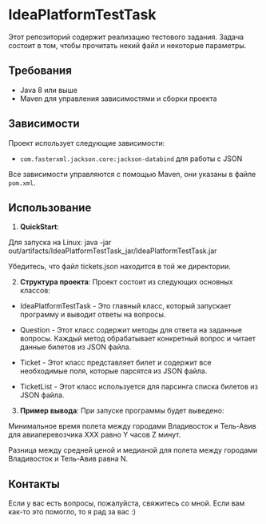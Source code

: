 # IdeaPlatformTestTask

Этот репозиторий содержит реализацию тестового задания. Задача состоит в том, чтобы прочитать некий файл и некоторые параметры.

## Требования

- Java 8 или выше
- Maven для управления зависимостями и сборки проекта


## Зависимости

Проект использует следующие зависимости:

- `com.fasterxml.jackson.core:jackson-databind` для работы с JSON

Все зависимости управляются с помощью Maven, они указаны в файле `pom.xml`.


## Использование

1. **QuickStart**:

Для запуска на Linux:
java -jar out/artifacts/IdeaPlatformTestTask_jar/IdeaPlatformTestTask.jar

Убедитесь, что файл tickets.json находится в той же директории.

2. **Структура проекта**:
Проект состоит из следующих основных классов:

- IdeaPlatformTestTask - Это главный класс, который запускает программу и выводит ответы на вопросы.

- Question - Этот класс содержит методы для ответа на заданные вопросы. Каждый метод обрабатывает конкретный вопрос и читает данные билетов из JSON файла.

- Ticket - Этот класс представляет билет и содержит все необходимые поля, которые парсятся из JSON файла.

- TicketList - Этот класс используется для парсинга списка билетов из JSON файла.

3. **Пример вывода**:
При запуске программы будет выведено:

Минимальное время полета между городами Владивосток и Тель-Авив для авиаперевозчика XXX равно Y часов Z минут.

Разница между средней ценой и медианой для полета между городами Владивосток и Тель-Авив равна N.


## Контакты
Если у вас есть вопросы, пожалуйста, свяжитесь со мной. Если вам как-то это помогло, то я рад за вас :)
